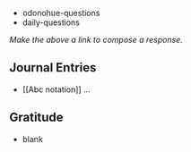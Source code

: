 - odonohue-questions
- daily-questions

*Make the above a link to compose a response.*
## Journal Entries
-  [[Abc notation]] ... 

## Gratitude
- blank


